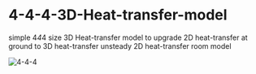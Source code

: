 # 4-4-4-3D-Heat-transfer-model

simple 4*4*4 size 3D Heat-transfer model
to upgrade 2D heat-transfer at ground to 3D heat-transfer
unsteady 2D heat-transfer room model

![4-4-4](https://user-images.githubusercontent.com/82522118/117492126-21b9ea00-afac-11eb-90e3-545500d3b990.jpg)

